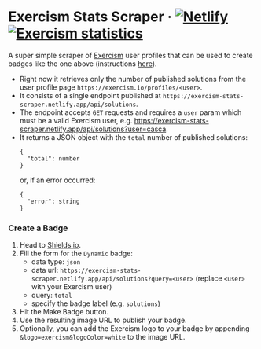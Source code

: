 # Exercism Stats Scraper · [![Netlify](https://img.shields.io/netlify/dd4af605-f9cf-4b1a-9bcc-d2a35eaa66dd?logo=netlify&style=flat-square)](https://app.netlify.com/sites/exercism-stats-scraper/deploys) [![Exercism statistics](https://img.shields.io/badge/dynamic/json?color=009caa&label=casca%27s%20solutions&query=total&url=https%3A%2F%2Fexercism-stats-scraper.netlify.app%2Fapi%2Fsolutions%3Fuser%3Dcasca&logo=exercism&logoColor=white&style=flat-square)](https://exercism.io/profiles/casca)
A super simple scraper of [Exercism](http://exercism.io/) user profiles that can be used to create badges like the one above (instructions [here](#create-a-badge)).

- Right now it retrieves only the number of published solutions from the user profile page `https://exercism.io/profiles/<user>`.
- It consists of a single endpoint published at `https://exercism-stats-scraper.netlify.app/api/solutions`.
- The endpoint accepts `GET` requests and requires a `user` param which must be a valid Exercism user, e.g. https://exercism-stats-scraper.netlify.app/api/solutions?user=casca.
- It returns a JSON object with the `total` number of published solutions:
    ```
    {
      "total": number
    }
    ```
  or, if an error occurred:
    ```
    {
      "error": string
    }
    ```

### Create a Badge
1. Head to [Shields.io](https://shields.io/).
1. Fill the form for the `Dynamic` badge:
    - data type: `json`
    - data url: `https://exercism-stats-scraper.netlify.app/api/solutions?query=<user>` (replace `<user>` with your Exercism user)
    - query: `total`
    - specify the badge label (e.g. `solutions`)
1. Hit the Make Badge button.
1. Use the resulting image URL to publish your badge.
1. Optionally, you can add the Exercism logo to your badge by appending `&logo=exercism&logoColor=white` to the image URL.
